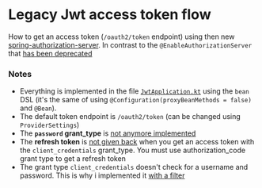# Legacy Jwt access token flow

How to get an access token (`/oauth2/token` endpoint) using then new [spring-authorization-server](https://github.com/spring-projects/spring-authorization-server).
In contrast to the `@EnableAuthorizationServer` that [has been deprecated](https://docs.spring.io/spring-security/oauth/site/docs/2.4.0.RELEASE/apidocs/org/springframework/security/oauth2/config/annotation/web/configuration/EnableAuthorizationServer.html) 

### Notes

 * Everything is implemented in the file [`JwtApplication.kt`](src/main/kotlin/com/example/jwt/JwtApplication.kt) using the `bean` DSL (it's the same of using `@Configuration(proxyBeanMethods = false)` and `@Bean`).
 * The default token endpoint is `/oauth2/token` (can be changed using `ProviderSettings`)
 * The **`password` grant_type** is [not anymore implemented](https://github.com/spring-projects/spring-authorization-server/issues/126)
 * The **refresh token** is [not given back](https://github.com/spring-projects/spring-authorization-server/pull/335) when you get an access token with the `client_credentials` grant_type. 
   You must use authorization_code grant type to get a refresh token
 * The grant type `client_credentials` doesn't check for a username and password. This is why i implemented it [with a filter](https://github.com/lucapiccinelli/spring-jwt/blob/f4efd924e708c272715581d88f8277f989e7239f/src/main/kotlin/com/example/jwt/JwtApplication.kt#L77) 
